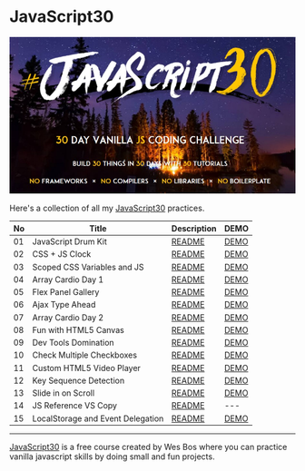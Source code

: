 # JavaScript30

![](./Javascript30_cover.jpg)

Here's a collection of all my [JavaScript30](https://javascript30.com/) practices.


| No  | Title                             | Description                                                                                                   | DEMO                                                                                    |
| --- | --------------------------------- | ------------------------------------------------------------------------------------------------------------- | --------------------------------------------------------------------------------------- |
| 01  | JavaScript Drum Kit               | [README](https://github.com/KellyCHI22/JavaScript30/blob/main/01-JavaScript-Drum-Kit/README.md)               | [DEMO](https://kellychi22.github.io/JavaScript30/01-JavaScript-Drum-Kit/)               |
| 02  | CSS + JS Clock                    | [README](https://github.com/KellyCHI22/JavaScript30/blob/main/02-JS-and-CS-Clock/README.md)                   | [DEMO](https://kellychi22.github.io/JavaScript30/02-JS-and-CS-Clock/)                   |
| 03  | Scoped CSS Variables and JS       | [README](https://github.com/KellyCHI22/JavaScript30/blob/main/03-CSS-Variables/README.md)                     | [DEMO](https://kellychi22.github.io/JavaScript30/03-CSS-Variables/)                     |
| 04  | Array Cardio Day 1                | [README](https://github.com/KellyCHI22/JavaScript30/blob/main/04-Array-Cardio-Day-1/README.md)                | [DEMO](https://kellychi22.github.io/JavaScript30/04-Array-Cardio-Day-1/)                |
| 05  | Flex Panel Gallery                | [README](https://github.com/KellyCHI22/JavaScript30/tree/main/05-Flex-Panel-Gallery)                          | [DEMO](https://kellychi22.github.io/JavaScript30/05-Flex-Panel-Gallery/)                |
| 06  | Ajax Type Ahead                   | [README](https://github.com/KellyCHI22/JavaScript30/blob/main/06-Type-Ahead/README.md)                        | [DEMO](https://kellychi22.github.io/JavaScript30/06-Type-Ahead/)                        |
| 07  | Array Cardio Day 2                | [README](https://github.com/KellyCHI22/JavaScript30/blob/main/07-Array-Cardio-Day-2/README.md)                | [DEMO](https://kellychi22.github.io/JavaScript30/07-Array-Cardio-Day-2/)                |
| 08  | Fun with HTML5 Canvas             | [README](https://github.com/KellyCHI22/JavaScript30/blob/main/08-Fun-with-HTML5-Canvas/README.md)             | [DEMO](https://kellychi22.github.io/JavaScript30/08-Fun-with-HTML5-Canvas/)             |
| 09  | Dev Tools Domination              | [README](https://github.com/KellyCHI22/JavaScript30/blob/main/09-Dev-Tools-Domination/README.md)              | [DEMO](https://kellychi22.github.io/JavaScript30/09-Dev-Tools-Domination/)              |
| 10  | Check Multiple Checkboxes         | [README](https://github.com/KellyCHI22/JavaScript30/blob/main/10-Hold-Shift-and-Check-Checkboxes/README.md)   | [DEMO](https://kellychi22.github.io/JavaScript30/10-Hold-Shift-and-Check-Checkboxes/)   |
| 11  | Custom HTML5 Video Player         | [README](https://github.com/KellyCHI22/JavaScript30/blob/main/11-Custom-Video-Player/README.md)               | [DEMO](https://kellychi22.github.io/JavaScript30/11-Custom-Video-Player/)               |
| 12  | Key Sequence Detection            | [README](https://github.com/KellyCHI22/JavaScript30/blob/main/12-Key-Sequence-Detection/README.md)            | [DEMO](https://kellychi22.github.io/JavaScript30/12-Key-Sequence-Detection/)            |
| 13  | Slide in on Scroll                | [README](https://github.com/KellyCHI22/JavaScript30/blob/main/13-Slide-in-on-Scroll/README.md)                | [DEMO](https://kellychi22.github.io/JavaScript30/13-Slide-in-on-Scroll/)                |
| 14  | JS Reference VS Copy              | [README](https://github.com/KellyCHI22/JavaScript30/blob/main/14-JavaScript-References-VS-Copying/README.md)  | ---                                                                                     |
| 15  | LocalStorage and Event Delegation | [README](https://github.com/KellyCHI22/JavaScript30/blob/main/15-LocalStorage-and-Event-Delegation/README.md) | [DEMO](https://kellychi22.github.io/JavaScript30/15-LocalStorage-and-Event-Delegation/) |


___

[JavaScript30](https://javascript30.com/) is a free course created by Wes Bos where you can practice vanilla javascript skills by doing small and fun projects.